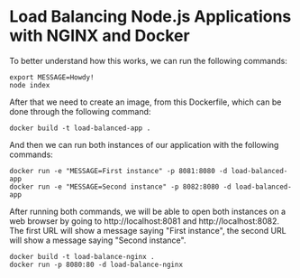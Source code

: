 # Load Balancing Node.js Applications with NGINX and Docker

To better understand how this works, we can run the following commands:

```
export MESSAGE=Howdy!
node index
```

After that we need to create an image, from this Dockerfile, which can be done through the following command:
```
docker build -t load-balanced-app .
```
And then we can run both instances of our application with the following commands:
```
docker run -e "MESSAGE=First instance" -p 8081:8080 -d load-balanced-app
docker run -e "MESSAGE=Second instance" -p 8082:8080 -d load-balanced-app
```
After running both commands, we will be able to open both instances on a web browser by going to http://localhost:8081 and http://localhost:8082. The first URL will show a message saying "First instance", the second URL will show a message saying "Second instance".

```
docker build -t load-balance-nginx .
docker run -p 8080:80 -d load-balance-nginx
```
